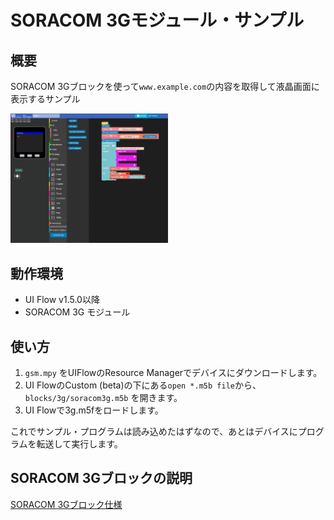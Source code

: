 # SORACOM 3Gモジュール・サンプル

## 概要

SORACOM 3Gブロックを使って`www.example.com`の内容を取得して液晶画面に表示するサンプル

<img alt="ブロック" width="50%" src="./sample.png"></img>

## 動作環境

* UI Flow v1.5.0以降
* SORACOM 3G モジュール

## 使い方

1. `gsm.mpy` をUIFlowのResource Managerでデバイスにダウンロードします。
2. UI FlowのCustom (beta)の下にある`open *.m5b file`から、`blocks/3g/soracom3g.m5b` を開きます。
3. UI Flowで3g.m5fをロードします。

これでサンプル・プログラムは読み込めたはずなので、あとはデバイスにプログラムを転送して実行します。

## SORACOM 3Gブロックの説明

[SORACOM 3Gブロック仕様](../../blocks/3g)
